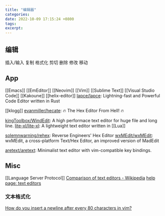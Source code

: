 ```yaml
---
title: "编辑器"
categories: 
date: 2022-10-09 17:15:24 +0800
tags: 
excerpt: 
---
```





## 编辑

插入/输入
复制
格式化
剪切
删除
修改
移动

## App


[[Emacs]]
[[EmEditor]]
[[Neovim]]
[[Vim]]
[[Sublime Text]]
[[Visual Studio Code]]
[[Kakoune]]
[[helix-editor]]
[lapce/lapce](https://github.com/lapce/lapce): Lightning-fast and Powerful Code Editor written in Rust

[[klogg]]
[evanmiller/hecate](https://github.com/evanmiller/hecate): 🔥 The Hex Editor From Hell! 🔥

[kingToolbox/WindEdit](https://github.com/kingToolbox/WindEdit/): A high performace text editor for huge file and long line.
[lite-xl/lite-xl](https://github.com/lite-xl/lite-xl): A lightweight text editor written in [[Lua]]

[solemnwarning/rehex](https://github.com/solemnwarning/rehex): Reverse Engineers' Hex Editor
[wxMEdit/wxMEdit](https://github.com/wxMEdit/wxMEdit): wxMEdit, a cross-platform Text/Hex Editor, an improved version of MadEdit

[aretext/aretext](https://github.com/aretext/aretext): Minimalist text editor with vim-compatible key bindings.

## Misc

[[Language Server Protocol]]
[Comparison of text editors - Wikipedia](https://en.wikipedia.org/wiki/Comparison_of_text_editors)
[help page: text editors](https://www.cs.swarthmore.edu/oldhelp/edit.html)


### 文本格式化

[How do you insert a newline after every 80 characters in vim?](https://stackoverflow.com/questions/24460647/how-do-you-insert-a-newline-after-every-80-characters-in-vim)



